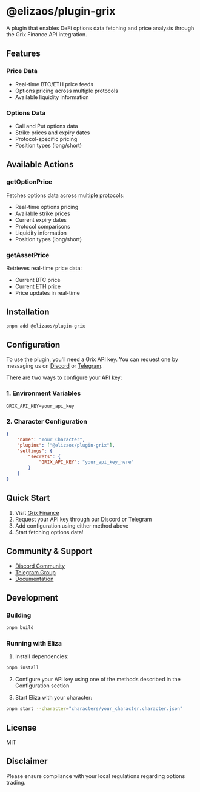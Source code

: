 # @elizaos/plugin-grix

A plugin that enables DeFi options data fetching and price analysis through the Grix Finance API integration.

## Features

### Price Data

-   Real-time BTC/ETH price feeds
-   Options pricing across multiple protocols
-   Available liquidity information

### Options Data

-   Call and Put options data
-   Strike prices and expiry dates
-   Protocol-specific pricing
-   Position types (long/short)

## Available Actions

### getOptionPrice

Fetches options data across multiple protocols:

-   Real-time options pricing
-   Available strike prices
-   Current expiry dates
-   Protocol comparisons
-   Liquidity information
-   Position types (long/short)

### getAssetPrice

Retrieves real-time price data:

-   Current BTC price
-   Current ETH price
-   Price updates in real-time
 
## Installation

```bash
pnpm add @elizaos/plugin-grix
```

## Configuration

To use the plugin, you'll need a Grix API key. You can request one by messaging us on [Discord](https://discord.com/invite/ZgPpr9psqp) or [Telegram](https://t.me/GrixFinance).

There are two ways to configure your API key:

### 1. Environment Variables

```env
GRIX_API_KEY=your_api_key
```

### 2. Character Configuration

```json
{
	"name": "Your Character",
	"plugins": ["@elizaos/plugin-grix"],
	"settings": {
		"secrets": {
			"GRIX_API_KEY": "your_api_key_here"
		}
	}
}
```

## Quick Start

1. Visit [Grix Finance](https://app.grix.finance)
2. Request your API key through our Discord or Telegram
3. Add configuration using either method above
4. Start fetching options data!

## Community & Support

-   [Discord Community](https://discord.com/invite/ZgPpr9psqp)
-   [Telegram Group](https://t.me/GrixFinance)
-   [Documentation](https://app.grix.finance/docs)


## Development

### Building

```bash
pnpm build
```

### Running with Eliza

1. Install dependencies:

```bash
pnpm install
```

2. Configure your API key using one of the methods described in the Configuration section

3. Start Eliza with your character:

```bash
pnpm start --character="characters/your_character.character.json"
```

## License

MIT

## Disclaimer

Please ensure compliance with your local regulations regarding options trading.

